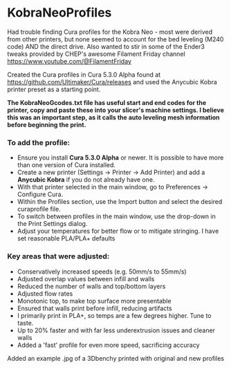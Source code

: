 # KobraNeoProfiles

Had trouble finding Cura profiles for the Kobra Neo - most were derived from other printers, but none seemed to account for the bed leveling (M240 code) AND the direct drive.  Also wanted to stir in some of the Ender3 tweaks provided by CHEP's awesome Filament Friday channel https://www.youtube.com/@FilamentFriday

Created the Cura profiles in Cura 5.3.0 Alpha found at https://github.com/Ultimaker/Cura/releases and used the Anycubic Kobra printer preset as a starting point.

**The KobraNeoGcodes.txt file has useful start and end codes for the printer, copy and paste these into your slicer's machine settings. I believe this was an important step, as it calls the auto leveling mesh information before beginning the print.**

### To add the profile:
- Ensure you install **Cura 5.3.0 Alpha** or newer.  It is possible to have more than one version of Cura installed.
- Create a new printer (Settings -> Printer -> Add Printer) and add a **Anycubic Kobra** if you do not already have one.
- With that printer selected in the main window, go to Preferences -> Configure Cura. 
- Within the Profiles section, use the Import button and select the desired curaprofile file.  
- To switch between profiles in the main window, use the drop-down in the Print Settings dialog.
- Adjust your temperatures for better flow or to mitigate stringing. I have set reasonable PLA/PLA+ defaults

### Key areas that were adjusted:
- Conservatively increased speeds (e.g. 50mm/s to 55mm/s)
- Adjusted overlap values between infill and walls
- Reduced the number of walls and top/bottom layers
- Adjusted flow rates
- Monotonic top, to make top surface more presentable
- Ensured that walls print before infill, reducing artifacts
- I primarily print in PLA+, so temps are a few degrees higher. Tune to taste.
- Up to 20% faster and with far less underextrusion issues and cleaner walls
- Added a 'fast' profile for even more speed, sacrificing accuracy

Added an example .jpg of a 3Dbenchy printed with original and new profiles